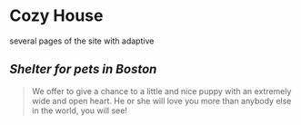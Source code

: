 # Cozy House

several pages of the site with adaptive

## _Shelter for pets in Boston_

> We offer to give a chance to a little and nice puppy
> with an extremely wide and open heart. He or she will
> love you more than anybody else in the world, you will see!
